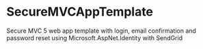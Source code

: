 # SecureMVCAppTemplate
Secure MVC 5 web app template with login, email confirmation and password reset using Microsoft.AspNet.Identity with SendGrid
